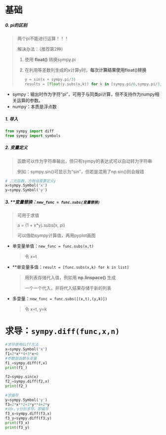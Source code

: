 # 基础

##### 0. pi的区别

> 两个pi不能进行运算！！！
>
> 解决办法：（推荐第2种）
>
>  1. 使用 **float()** 转换sympy.pi
>
>  2. 在利用等差数列生成的x计算y时，**每次计算结果使用float()转换**
>
>     ```python
>     y = sin(x + sympy.pi/3)
>     results = [float(y.subs(x,k)) for k in [sympy.pi/6,sympy.pi/3,sympy.pi/2]]
>     ```
>
>     

- sympy：输出时作为字符“pi”，可用于与同类pi计算，但不支持作为numpy相关运算的参数。
- numpy：本质是浮点数

##### 1. 导入

```python
from sympy import diff
from sympy import symbols
```

##### 2. 变量定义

> 函数可以作为字符串输出，但只有sympy的表达式可以自动转为字符串
>
> 例如：sympy.sin()可显示为“sin”，但若是混用了np.sin()则会报错

```python
# 二元函数、方程组需要定义y
x=sympy.Symbol('x')
y=sympy.Symbol('y')
```

##### 3. **变量替换：`new_func = func.subs(变量替换)`

> 可用于求值
>
> a = (1 + x*y).subs(x, pi)
>
> 可以借助sympy计算值，再用pyplot画图

- 单变量单值：`new_func = func.subs(x,t)`

  > 令 x=t

- **单变量多值：`result = [func.subs(x,k) for k in list]`

  > 用列表存储代入值，例如用 **np.linspace()** 生成
  >
  > 一个一个代入，并将代入结果存储于新的列表

- 多变量：`new_func = func.subs([(x,t),(y,k)])`

  > 令 x=t, y=k



# 求导：`sympy.diff(func,x,n)`

```python
#求导使用diff方法
x=sympy.Symbol('x')
f1=2*x**4+3*x+6
#参数是函数与变量
f1_=sympy.diff(f,x)
print(f1_)
 
f2=sympy.sin(x)
f2_=sympy.diff(f2,x)
print(f2_)
 
#求偏导
y=sympy.Symbol('y')
f3=2*x**2+3*y**4+2*y
#对x，y分别求导，即偏导
f3_x=sympy.diff(f3,x)
f3_y=sympy.diff(f3,y)
print(f3_x)
print(f3_y)
```

